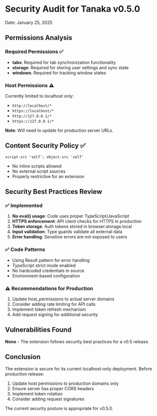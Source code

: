# Security Audit for Tanaka v0.5.0

Date: January 25, 2025

## Permissions Analysis

### Required Permissions ✅

- **tabs**: Required for tab synchronization functionality
- **storage**: Required for storing user settings and sync state
- **windows**: Required for tracking window states

### Host Permissions ⚠️

Currently limited to localhost only:

- `http://localhost/*`
- `https://localhost/*`
- `http://127.0.0.1/*`
- `https://127.0.0.1/*`

**Note**: Will need to update for production server URLs.

## Content Security Policy ✅

```
script-src 'self'; object-src 'self'
```

- No inline scripts allowed
- No external script sources
- Properly restrictive for an extension

## Security Best Practices Review

### ✅ Implemented

1. **No eval() usage**: Code uses proper TypeScript/JavaScript
2. **HTTPS enforcement**: API client checks for HTTPS in production
3. **Token storage**: Auth tokens stored in browser.storage.local
4. **Input validation**: Type guards validate all external data
5. **Error handling**: Sensitive errors are not exposed to users

### ✅ Code Patterns

- Using Result pattern for error handling
- TypeScript strict mode enabled
- No hardcoded credentials in source
- Environment-based configuration

### ⚠️ Recommendations for Production

1. Update host_permissions to actual server domains
2. Consider adding rate limiting for API calls
3. Implement token refresh mechanism
4. Add request signing for additional security

## Vulnerabilities Found

**None** - The extension follows security best practices for a v0.5 release.

## Conclusion

The extension is secure for its current localhost-only deployment. Before production release:

1. Update host permissions to production domains only
2. Ensure server has proper CORS headers
3. Implement token rotation
4. Consider adding request signatures

The current security posture is appropriate for v0.5.0.
